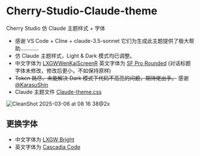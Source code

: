 # Cherry-Studio-Claude-theme
Cherry Studio 仿 Claude 主题样式 + 字体
- 感谢 VS Code + Cline + claude-3.5-sonnet 它们为生成此主题提供了极大帮助…………
- 仿 Claude 主题样式，Light & Dark 模式均已调整。
- 中文字体为 [LXGWWenKaiScreenR](https://github.com/lxgw/LxgwWenKai-Screen/releases)  英文字体为 [SF Pro Rounded](https://developer.apple.com/fonts/)  (对话标题字体未修改，修改后更小，不如保持原样)
- ~~Token 耗尽，未能解决 Dark 模式下代码不高亮的问题，期待佬出手。~~ 感谢 [@KarasuShin](https://github.com/igeekbb/Cherry-Studio-Claude-theme/pull/3)
- Claude 主题文件 [Claude-theme.css](https://github.com/igeekbb/Cherry-Studio-Claude-theme/blob/main/Claude-theme.css)

![CleanShot 2025-03-06 at 08 16 38@2x](https://github.com/user-attachments/assets/2562c6ef-7e11-4c5a-9e79-a3007e3d7771)

## 更换字体

- 中文字体为 [LXGW Bright](https://github.com/lxgw/LxgwBright)
- 英文字体为 [Cascadia Code](https://github.com/microsoft/cascadia-code)
